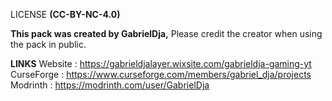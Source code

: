 LICENSE **(CC-BY-NC-4.0)**

**This pack was created by GabrielDja,**
Please credit the creator when using the pack in public.

**LINKS**
Website : https://gabrieldjalayer.wixsite.com/gabrieldja-gaming-yt
CurseForge : https://www.curseforge.com/members/gabriel_dja/projects
Modrinth : https://modrinth.com/user/GabrielDja
